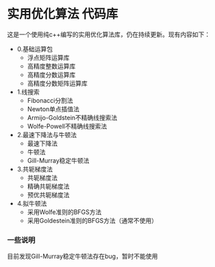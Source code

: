 # 实用优化算法 代码库

这是一个使用纯c++编写的实用优化算法库，仍在持续更新。现有内容如下：

- 0.基础运算包
  - 浮点矩阵运算库
  - 高精度整数运算库
  - 高精度分数运算库
  - 高精度分数矩阵运算库
- 1.线搜索
  - Fibonacci分割法
  - Newton单点插值法
  - Armijo-Goldstein不精确线搜索法
  - Wolfe-Powell不精确线搜索法
- 2.最速下降法与牛顿法
  - 最速下降法
  - 牛顿法
  - Gill-Murray稳定牛顿法
- 3.共轭梯度法
  - 共轭梯度法
  - 精确共轭梯度法
  - 预优共轭梯度法
- 4.拟牛顿法
  - 采用Wolfe准则的BFGS方法
  - 采用Goldestein准则的BFGS方法（通常不使用）

### 一些说明

目前发现Gill-Murray稳定牛顿法存在bug，暂时不能使用